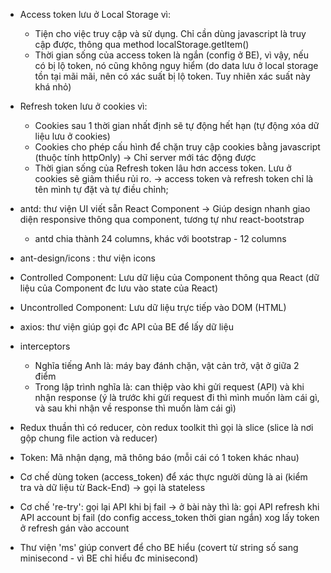 
- Access token lưu ở Local Storage vì:
    + Tiện cho việc truy cập và sử dụng. Chỉ cần dùng javascript là truy cập được,
thông qua method localStorage.getItem()
    + Thời gian sống của access token là ngắn (config ở BE), vì vậy, nếu có bị lộ token, nó cũng
không nguy hiểm (do data lưu ở local storage tồn tại mãi mãi, nên có xác suất bị
lộ token. Tuy nhiên xác suất này khá nhỏ)

- Refresh token lưu ở cookies vì:
    + Cookies sau 1 thời gian nhất định sẽ tự động hết hạn (tự động xóa dữ liệu lưu ở
cookies)
    +  Cookies cho phép cấu hình để chặn truy cập cookies bằng javascript (thuộc tính
httpOnly) -> Chỉ server mới tác động được 
    + Thời gian sống của Refresh token lâu hơn access token. Lưu ở cookies sẽ giảm
thiểu rủi ro.
        -> access token và refresh token chỉ là tên mình tự đặt và tự điều chỉnh;

- antd: thư viện UI viết sẵn React Component -> Giúp design nhanh giao diện responsive thông qua component, tương tự như react-bootstrap
    + antd chia thành 24 columns, khác với bootstrap - 12 columns
- ant-design/icons : thư viện icons

- Controlled Component: Lưu dữ liệu của Component thông qua React (dữ liệu của Component đc lưu vào state của React)
- Uncontrolled Component: Lưu dữ liệu trực tiếp vào DOM (HTML)

- axios: thư viện giúp gọi đc API của BE để lấy dữ liệu
- interceptors
    + Nghĩa tiếng Anh là:  máy bay đánh chặn, vật cản trở, vật ở giữa 2 điểm
    + Trong lập trình nghĩa là: can thiệp vào khi gửi request (API) và khi nhận response (ý là trước khi gửi request đi thì mình muốn làm cái gì, và sau khi nhận về response thì muốn làm cái gì)

- Redux thuần thì có reducer, còn redux toolkit thì gọi là slice (slice là nơi gộp chung file action và reducer)

- Token: Mã nhận dạng, mã thông báo (mỗi cái có 1 token khác nhau)

- Cơ chế dùng token (access_token) để xác thực người dùng là ai (kiểm tra và dữ liệu từ Back-End) -> gọi là stateless

- Cơ chế 're-try': gọi lại API khi bị fail 
    -> ở bài này thì là: gọi API refresh khi API account bị fail (do config access_token thời gian ngắn) xog lấy token ở refresh gán vào account 

- Thư viện 'ms' giúp convert để cho BE hiểu (covert từ string số sang minisecond - vì BE chỉ hiểu đc minisecond) 